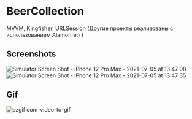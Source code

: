 # BeerCollection
MVVM, Kingfisher, URLSession (Другие проекты реализованы с использованием Alamofire:) )

## Screenshots
![Simulator Screen Shot - iPhone 12 Pro Max - 2021-07-05 at 13 47 08](https://user-images.githubusercontent.com/64838767/124416965-7fe02f00-dd9b-11eb-9260-cd5c2361b740.png)
![Simulator Screen Shot - iPhone 12 Pro Max - 2021-07-05 at 13 47 35](https://user-images.githubusercontent.com/64838767/124416969-82428900-dd9b-11eb-8f10-e5f413d0a515.png)
## Gif
![ezgif com-video-to-gif](https://user-images.githubusercontent.com/64838767/124417114-cb92d880-dd9b-11eb-9835-5664547baa80.gif)
